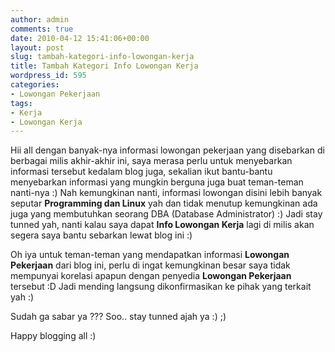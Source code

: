 ```yaml
---
author: admin
comments: true
date: 2010-04-12 15:41:06+00:00
layout: post
slug: tambah-kategori-info-lowongan-kerja
title: Tambah Kategori Info Lowongan Kerja
wordpress_id: 595
categories:
- Lowongan Pekerjaan
tags:
- Kerja
- Lowongan Kerja
---
```


Hii all dengan banyak-nya informasi lowongan pekerjaan yang disebarkan di berbagai milis akhir-akhir ini, saya merasa perlu untuk menyebarkan informasi tersebut kedalam blog juga, sekalian ikut bantu-bantu menyebarkan informasi yang mungkin berguna juga buat teman-teman nanti-nya :) Nah kemungkinan nanti, informasi lowongan disini lebih banyak seputar **Programming dan Linux** yah dan tidak menutup kemungkinan ada juga yang membutuhkan seorang DBA (Database Administrator) :) Jadi stay tunned yah, nanti kalau saya dapat **Info Lowongan Kerja** lagi di milis akan segera saya bantu sebarkan lewat blog ini :)

Oh iya untuk teman-teman yang mendapatkan informasi **Lowongan Pekerjaan** dari blog ini, perlu di ingat kemungkinan besar saya tidak mempunyai korelasi apapun dengan penyedia **Lowongan Pekerjaan** tersebut :D Jadi mending langsung dikonfirmasikan ke pihak yang terkait yah :)

Sudah ga sabar ya ??? Soo.. stay tunned ajah ya :) ;)

Happy blogging all :)
